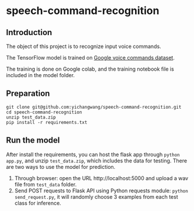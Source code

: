# speech-command-recognition

## Introduction

The object of this project is to recognize input voice commands.

The TensorFlow model is trained on [Google voice commands dataset](https://www.tensorflow.org/datasets/catalog/speech_commands).

The training is done on Google colab, and the training notebook file is included in the model folder.
## Preparation
```
git clone git@github.com:yichangwang/speech-command-recognition.git
cd speech-command-recognition
unzip test_data.zip
pip install -r requirements.txt
```

## Run the model
After install the requirements, you can host the flask app through
`python app.py`, and unzip `test_data.zip`, which includes the data for testing. 
There are two ways to use the model for prediction.
1. Through browser:
   open the URL http://localhost:5000 and upload a wav file from `test_data` folder.
2. Send POST requests to Flask API using Python requests module: `python send_request.py`, it will randomly choose 3 examples from each test class for inference.
